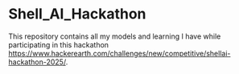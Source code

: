 # Shell_AI_Hackathon
This repository contains all my models and learning I have while participating in this hackathon https://www.hackerearth.com/challenges/new/competitive/shellai-hackathon-2025/.
